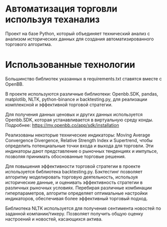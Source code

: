 # Автоматизация торговли используя теханализ
Проект на базе Python, который объединяет  технический анализ с анализом исторических данных для создания автоматизированного торгового алгоритма.

# Использованные технологии
Большинство библиотек указанных в requirements.txt ставятся вместе с OpenBB.

В проекте используются различные библиотеки: Openbb.SDK, pandas, matplotlib, NLTK, python-binance и backtesting.py, для реализации комплексной и эффективной торговой стратегии.

Для получения данных ценовых и других данных используется Openbb.SDK, которая  устанавливается в виртуальную среду конды. Подробнее: https://my.openbb.co/app/sdk/installation

Реализованы некоторые технические индикаторы:  Moving Average Convergence Divergence, Relative Strength Index и Supertrend, чтобы определить потенциальные точки входа и выхода для торговли. Эти индикаторы дают  представление о рыночных тенденциях и импульсе, позволяя  принимать обоснованные торговые решения.

Для повышения эффективности торговой стратегии в проекте используется библиотека backtesting.py. Бэктестинг позволяет алгоритму моделировать торговую деятельность, используя исторические  данные, и оценивать эффективность стратегии в различных рыночных условиях. Перебирая различные комбинации гиперпараметров, алгоритм определяет оптимальные настройки индикаторов, обеспечивая более эффективный торговый подход.

Библиотека NLTK используется для получения сентимента новостей по заданной компании/тикеру. Позволяет получить общую оценку настроений и новостей, касающихся актива.



